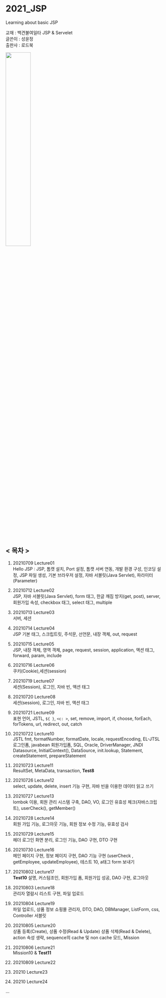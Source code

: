# 2021_JSP
Learning about basic JSP   
   
교재 : 백견불여일타 JSP & Servelet    
글쓴이 : 성윤정   
출판사 : 로드북   
   
<img src="https://user-images.githubusercontent.com/84966961/125415005-6ab64dfb-6246-4b38-9fb6-7cfa50d20963.png" width="40%">
    

## < 목차 >
1. 20210709 Lecture01    
	Hello JSP : JSP, 톰캣 설치, Port 설정, 톰캣 서버 연동, 개발 환경 구성, 인코딩 설정, JSP 파일 생성, 기본 브라우저 설정, 자바 서블릿(Java Servlet), 파라미터(Parameter)
2. 20210712 Lecture02     
	JSP, 자바 서블릿(Java Servlet), form 태그, 한글 깨짐 방지(get, post), server, 회원가입 속성, checkbox 태그, select 태그, multiple
3. 20210713 Lecture03    
	서버, 세션
4. 20210714 Lecture04   
	JSP 기본 태그, 스크립트릿, 주석문, 선언문, 내장 객체, out, request   
5. 20210715 Lecture05   
    	JSP, 내장 객체, 영역 객체, page, request, session, application, 액션 태그, forward, param, include   
6. 20210716 Lecture06   
	쿠키(Cookie),세션(session)     
7. 20210719 Lecture07   
	세션(Session), 로그인, 자바 빈, 액션 태그   
8. 20210720 Lecture08   
	세션(session), 로그인, 자바 빈, 액션 태그
9. 20210721 Lecture09   
	표현 언어, JSTL, `${ }`, `<c: >`, set, remove, import, if, choose, forEach, forTokens, url, redirect, out, catch
10. 20210722 Lecture10    
	JSTL fmt, formatNumber, formatDate, locale, requestEncoding, EL-JTSL 로그인폼, javabean 회원가입폼, SQL, Oracle, DriverManager, JNDI Datasource, InitialContext(), DataSource, init.lookup, Statement, createStatement, prepareStatement
11. 20210723 Lecture11     
	ResultSet, MetaData, transaction, **Test8**
12. 20210726 Lecture12  
	select, update, delete, insert 기능 구현, 자바 빈을 이용한 데이터 읽고 쓰기
13. 20210727 Lecture13    
	lombok 이용, 회원 관리 시스템 구축, DAO, VO, 로그인 유효성 체크(자바스크립트), userCheck(), getMember()
14. 20210728 Lecture14    
	회원 가입 기능, 로그아웃 기능, 회원 정보 수정 기능, 유효성 검사
15. 20210729 Lecture15     
	헤더 로그인 화면 분리, 로그인 기능, DAO 구현, DTO 구현
16. 20210730 Lecture16   
	메인 페이지 구현, 정보 페이지 구현, DAO 기능 구현 (userCheck , getEmployee, updateEmployee), 테스트 10, a태그 form 보내기
17. 20210802 Lecture17   
	**Test10** 설명, 커스텀조인, 회원가입 폼, 회원가입 성공, DAO 구현, 로그아웃
18. 20210803 Lecture18   
	관리자 열람시 리스트 구현, 파일 업로드
19. 20210804 Lecture19   
	파일 업로드, 상품 정보 쇼핑몰 관리자, DTO, DAO, DBManager, ListForm, css, Controller 서블릿
20. 20210805 Lecture20    
	상품 등록(Create), 상품 수정(Read & Update) 상품 삭제(Read & Delete), action 속성 생략, sequence의 cache 및 non cache 모드, Mission
21. 20210806 Lecture21    
	Mission10 & **Test11**
22. 20210809 Lecture22   
	
23. 20210 Lecture23    
	
24. 20210 Lecture24     
	
	
...
